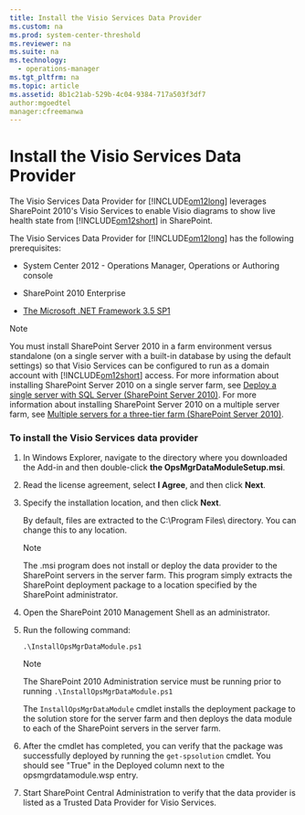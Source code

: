 ```yaml
---
title: Install the Visio Services Data Provider
ms.custom: na
ms.prod: system-center-threshold
ms.reviewer: na
ms.suite: na
ms.technology: 
  - operations-manager
ms.tgt_pltfrm: na
ms.topic: article
ms.assetid: 8b1c21ab-529b-4c04-9384-717a503f3df7
author:mgoedtel
manager:cfreemanwa
---
```

# Install the Visio Services Data Provider
The Visio Services Data Provider for [!INCLUDE[om12long](../../om/manage/includes/om12long_md.md)] leverages SharePoint 2010's Visio Services to enable Visio diagrams to show live health state from [!INCLUDE[om12short](../../om/manage/includes/om12short_md.md)] in SharePoint.  
  
The Visio Services Data Provider for [!INCLUDE[om12long](../../om/manage/includes/om12long_md.md)] has the following prerequisites:  
  
-   System Center 2012 - Operations Manager, Operations or Authoring console  
  
-   SharePoint 2010 Enterprise  
  
-   [The Microsoft .NET Framework 3.5 SP1](https://go.microsoft.com/fwlink/?LinkID=131605)  
  
> [!NOTE]  
> You must install SharePoint Server 2010 in a farm environment versus standalone \(on a single server with a built\-in database by using the default settings\) so that Visio Services can be configured to run as a domain account with [!INCLUDE[om12short](../../om/manage/includes/om12short_md.md)] access. For more information about installing SharePoint Server 2010 on a single server farm, see [Deploy a single server with SQL Server \(SharePoint Server 2010\)](https://go.microsoft.com/fwlink/?LinkID=102798). For more information about installing SharePoint Server 2010 on a multiple server farm, see [Multiple servers for a three\-tier farm \(SharePoint Server 2010\)](https://go.microsoft.com/fwlink/?LinkID=244297).  
  
### To install the Visio Services data provider  
  
1.  In Windows Explorer, navigate to the directory where you downloaded the Add\-in and then double\-click **the OpsMgrDataModuleSetup.msi**.  
  
2.  Read the license agreement, select **I Agree**, and then click **Next**.  
  
3.  Specify the installation location, and then click **Next**.  
  
    By default, files are extracted to the C:\\Program Files\\ directory. You can change this to any location.  
  
    > [!NOTE]  
    > The .msi program does not install or deploy the data provider to the SharePoint servers in the server farm. This program simply extracts the SharePoint deployment package to a location specified by the SharePoint administrator.  
  
4.  Open the SharePoint 2010 Management Shell as an administrator.  
  
5.  Run the following command:  
  
    ```  
    .\InstallOpsMgrDataModule.ps1  
    ```  
  
    > [!NOTE]  
    > The SharePoint 2010 Administration service must be running prior to running `.\InstallOpsMgrDataModule.ps1`  
  
    The `InstallOpsMgrDataModule` cmdlet installs the deployment package to the solution store for the server farm and then deploys the data module to each of the SharePoint servers in the server farm.  
  
6.  After the cmdlet has completed, you can verify that the package was successfully deployed by running the `get-spsolution` cmdlet. You should see "True" in the Deployed column next to the opsmgrdatamodule.wsp entry.  
  
7.  Start SharePoint Central Administration to verify that the data provider is listed as a Trusted Data Provider for Visio Services.  
  
